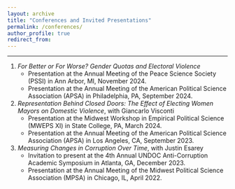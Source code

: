 ```yaml
---
layout: archive
title: "Conferences and Invited Presentations"
permalink: /conferences/
author_profile: true
redirect_from:
---
```


--------
1. *For Better or For Worse? Gender Quotas and Electoral Violence*
    - Presentation at the Annual Meeting of the Peace Science Society (PSSI) in Ann Arbor, MI, November 2024.
    - Presentation at the Annual Meeting of the American Political Science Association (APSA) in Philadelphia, PA, September 2024.
3. *Representation Behind Closed Doors: The Effect of Electing Women Mayors on Domestic Violence*, with Giancarlo Visconti
    - Presentation at the Midwest Workshop in Empirical Political Science (MWEPS XI) in State College, PA, March 2024.
    - Presentation at the Annual Meeting of the American Political Science Association (APSA) in Los Angeles, CA, September 2023.
4. *Measuring Changes in Corruption Over Time*, with Justin Esarey
    - Invitation to present at the 4th Annual UNDOC Anti-Corruption Academic Symposium in Atlanta, GA, December 2023.
    - Presentation at the Annual Meeting of the Midwest Political Science Association (MPSA) in Chicago, IL, April 2022.